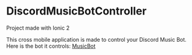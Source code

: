 # DiscordMusicBotController

Project made with Ionic 2

This cross mobile application is made to control your Discord Music Bot.
Here is the bot it controls: [MusicBot](https://github.com/Just-Some-Bots/MusicBot)

